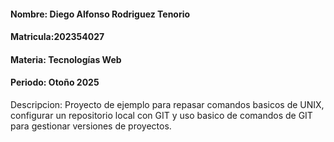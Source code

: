 #### Nombre: Diego Alfonso Rodriguez Tenorio

#### Matricula:202354027

#### Materia: Tecnologías Web

#### Periodo: Otoño 2025

Descripcion: Proyecto de ejemplo para repasar comandos basicos de UNIX, configurar un repositorio local con GIT y uso basico de comandos de GIT para gestionar versiones de proyectos.





